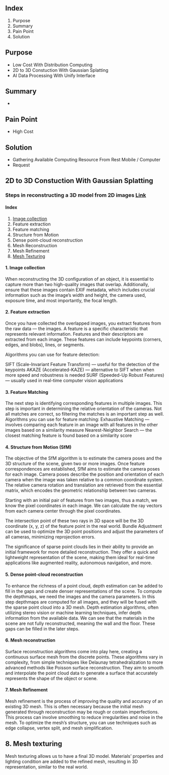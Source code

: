 ## Index
  1. Purpose
  2. Summary
  3. Pain Point
  4. Solution

## Purpose
  - Low Cost With Distribution Computing
  - 2D to 3D Constuction With Gaussian Splatting 
  - AI Data Processing With Unify Interface

## Summary
  - 

## Pain Point
  - High Cost

## Solution
  - Gathering Available Computing Resource From Rest Mobile / Computer
  - Request

## 2D to 3D Constuction With Gaussian Splatting

### Steps in reconstructing a 3D model from 2D images [Link](https://medium.com/@popovici.cristina211/3d-reconstruction-from-2d-images-using-openmvg-and-openmvs-b23bc7adb616)

#### Index
  1. [Image collection](#-1.-Image-collection)
  1. Feature extraction
  1. Feature matching
  1. Structure from Motion
  1. Dense point-cloud reconstruction
  1. Mesh Reconstruction
  1. Mesh Refinement
  1. [Mesh Texturing](#8.-Mesh-texturing)
     
#### 1. Image collection
When reconstructing the 3D configuration of an object, it is essential to capture more than two high-quality images that overlap. Additionally, ensure that these images contain EXIF metadata, which includes crucial information such as the image’s width and height, the camera used, exposure time, and most importantly, the focal length.

#### 2. Feature extraction
Once you have collected the overlapped images, you extract features from the raw data — the images. A feature is a specific characteristic that represents relevant information. Features and their descriptors are extracted from each image. These features can include keypoints (corners, edges, and blobs), lines, or segments.

Algorithms you can use for feature detection:

SIFT (Scale-Invariant Feature Transform) — useful for the detection of the keypoints
AKAZE (Accelerated-KAZE) — alternative to SIFT when when more speed and robustness is needed
SURF (Speeded-Up Robust Features) — usually used in real-time computer vision applications

#### 3. Feature Matching
The next step is identifying corresponding features in multiple images. This step is important in determining the relative orientation of the cameras.
Not all matches are correct, so filtering the matches is an important step as well.
Algorithms you can use for feature matching:
Exhaustive Matching — involves comparing each feature in an image with all features in the other images based on a similarity measure
Nearest-Neighbor Search — the closest matching feature is found based on a similarity score

#### 4. Structure from Motion (SfM)
The objective of the SfM algorithm is to estimate the camera poses and the 3D structure of the scene, given two or more images. Once feature correspondences are established, SfM aims to estimate the camera poses for each image. Camera poses describe the position and orientation of each camera when the image was taken relative to a common coordinate system. The relative camera rotation and translation are retrieved from the essential matrix, which encodes the geometric relationship between two cameras.

Starting with an initial pair of features from two images, thus a match, we know the pixel coordinates in each image. We can calculate the ray vectors from each camera center through the pixel coordinates.

The intersection point of these two rays in 3D space will be the 3D coordinate (x, y, z) of the feature point in the real world. Bundle Adjustment can be used to optimize the 3D point positions and adjust the parameters of all cameras, minimizing reprojection errors.

The significance of sparse point clouds lies in their ability to provide an initial framework for more detailed reconstruction. They offer a quick and lightweight representation of the scene, making them ideal for real-time applications like augmented reality, autonomous navigation, and more.     

#### 5. Dense point-cloud reconstruction
To enhance the richness of a point cloud, depth estimation can be added to fill in the gaps and create denser representations of the scene. To compute the depthmaps, we need the images and the camera parameters. In this step depthmaps are computed for all images, and they will be fused with the sparse point cloud into a 3D mesh. Depth estimation algorithms, often utilizing stereo vision or machine learning techniques, infer depth information from the available data.
We can see that the materials in the scene are not fully reconstructed, meaning the wall and the floor. These gaps can be filled in the later steps.

#### 6. Mesh reconstruction
Surface reconstruction algorithms come into play here, creating a continuous surface mesh from the discrete points. These algorithms vary in complexity, from simple techniques like Delaunay tetrahedralization to more advanced methods like Poisson surface reconstruction. They aim to smooth and interpolate the point cloud data to generate a surface that accurately represents the shape of the object or scene.

#### 7. Mesh Refinement
Mesh refinement is the process of improving the quality and accuracy of an existing 3D mesh. This is often necessary because the initial mesh generated through reconstruction may be rough or contain imperfections. This process can involve smoothing to reduce irregularities and noise in the mesh. To optimize the mesh’s structure, you can use techniques such as edge collapse, vertex split, and mesh simplification.


## 8. Mesh texturing
Mesh texturing allows us to have a final 3D model. Materials’ properties and lighting condition are added to the refined mesh, resulting in 3D representation, similar to the real world.
